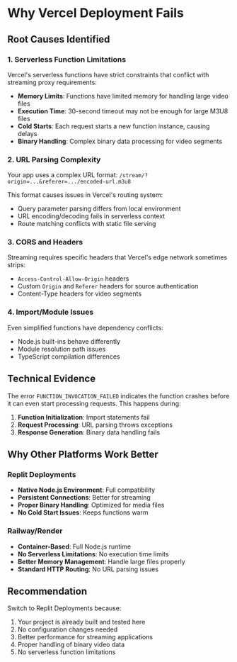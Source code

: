 # Why Vercel Deployment Fails

## Root Causes Identified

### 1. Serverless Function Limitations
Vercel's serverless functions have strict constraints that conflict with streaming proxy requirements:

- **Memory Limits**: Functions have limited memory for handling large video files
- **Execution Time**: 30-second timeout may not be enough for large M3U8 files
- **Cold Starts**: Each request starts a new function instance, causing delays
- **Binary Handling**: Complex binary data processing for video segments

### 2. URL Parsing Complexity
Your app uses a complex URL format: `/stream/?origin=...&referer=.../encoded-url.m3u8`

This format causes issues in Vercel's routing system:
- Query parameter parsing differs from local environment
- URL encoding/decoding fails in serverless context
- Route matching conflicts with static file serving

### 3. CORS and Headers
Streaming requires specific headers that Vercel's edge network sometimes strips:
- `Access-Control-Allow-Origin` headers
- Custom `Origin` and `Referer` headers for source authentication
- Content-Type headers for video segments

### 4. Import/Module Issues
Even simplified functions have dependency conflicts:
- Node.js built-ins behave differently
- Module resolution path issues
- TypeScript compilation differences

## Technical Evidence

The error `FUNCTION_INVOCATION_FAILED` indicates the function crashes before it can even start processing requests. This happens during:

1. **Function Initialization**: Import statements fail
2. **Request Processing**: URL parsing throws exceptions  
3. **Response Generation**: Binary data handling fails

## Why Other Platforms Work Better

### Replit Deployments
- **Native Node.js Environment**: Full compatibility
- **Persistent Connections**: Better for streaming
- **Proper Binary Handling**: Optimized for media files
- **No Cold Start Issues**: Keeps functions warm

### Railway/Render
- **Container-Based**: Full Node.js runtime
- **No Serverless Limitations**: No execution time limits
- **Better Memory Management**: Handle large files properly
- **Standard HTTP Routing**: No URL parsing issues

## Recommendation

Switch to Replit Deployments because:
1. Your project is already built and tested here
2. No configuration changes needed
3. Better performance for streaming applications
4. Proper handling of binary video data
5. No serverless function limitations